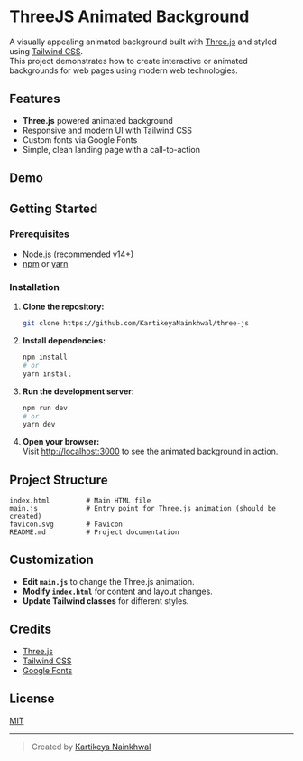 # ThreeJS Animated Background

A visually appealing animated background built with [Three.js](https://threejs.org/) and styled using [Tailwind CSS](https://tailwindcss.com/).  
This project demonstrates how to create interactive or animated backgrounds for web pages using modern web technologies.

## Features

- **Three.js** powered animated background
- Responsive and modern UI with Tailwind CSS
- Custom fonts via Google Fonts
- Simple, clean landing page with a call-to-action

## Demo



## Getting Started

### Prerequisites

- [Node.js](https://nodejs.org/) (recommended v14+)
- [npm](https://www.npmjs.com/) or [yarn](https://yarnpkg.com/)

### Installation

1. **Clone the repository:**
   ```sh
   git clone https://github.com/KartikeyaNainkhwal/three-js
   
   ```

2. **Install dependencies:**
   ```sh
   npm install
   # or
   yarn install
   ```

3. **Run the development server:**
   ```sh
   npm run dev
   # or
   yarn dev
   ```

4. **Open your browser:**  
   Visit [http://localhost:3000](http://localhost:3000) to see the animated background in action.

## Project Structure

```
index.html         # Main HTML file
main.js            # Entry point for Three.js animation (should be created)
favicon.svg        # Favicon
README.md          # Project documentation
```

## Customization

- **Edit `main.js`** to change the Three.js animation.
- **Modify `index.html`** for content and layout changes.
- **Update Tailwind classes** for different styles.

## Credits

- [Three.js](https://threejs.org/)
- [Tailwind CSS](https://tailwindcss.com/)
- [Google Fonts](https://fonts.google.com/)

## License

[MIT](LICENSE)

---

> Created by [Kartikeya Nainkhwal](https://github.com/KartikeyaNainkhwal)

